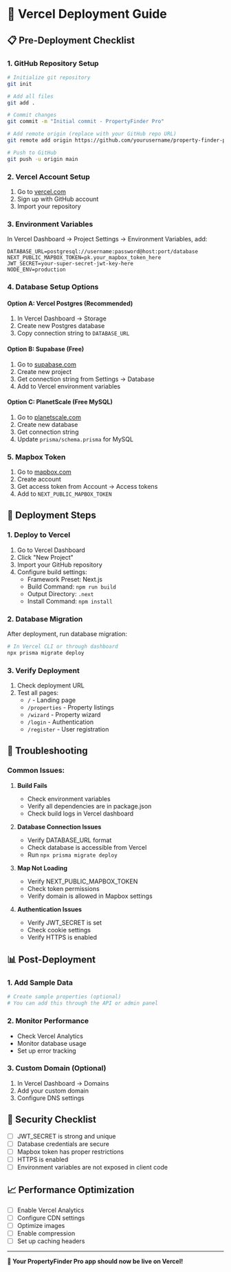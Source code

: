 # 🚀 Vercel Deployment Guide

## 📋 Pre-Deployment Checklist

### 1. GitHub Repository Setup
```bash
# Initialize git repository
git init

# Add all files
git add .

# Commit changes
git commit -m "Initial commit - PropertyFinder Pro"

# Add remote origin (replace with your GitHub repo URL)
git remote add origin https://github.com/yourusername/property-finder-pro.git

# Push to GitHub
git push -u origin main
```

### 2. Vercel Account Setup
1. Go to [vercel.com](https://vercel.com)
2. Sign up with GitHub account
3. Import your repository

### 3. Environment Variables
In Vercel Dashboard → Project Settings → Environment Variables, add:

```
DATABASE_URL=postgresql://username:password@host:port/database
NEXT_PUBLIC_MAPBOX_TOKEN=pk.your_mapbox_token_here
JWT_SECRET=your-super-secret-jwt-key-here
NODE_ENV=production
```

### 4. Database Setup Options

#### Option A: Vercel Postgres (Recommended)
1. In Vercel Dashboard → Storage
2. Create new Postgres database
3. Copy connection string to `DATABASE_URL`

#### Option B: Supabase (Free)
1. Go to [supabase.com](https://supabase.com)
2. Create new project
3. Get connection string from Settings → Database
4. Add to Vercel environment variables

#### Option C: PlanetScale (Free MySQL)
1. Go to [planetscale.com](https://planetscale.com)
2. Create new database
3. Get connection string
4. Update `prisma/schema.prisma` for MySQL

### 5. Mapbox Token
1. Go to [mapbox.com](https://mapbox.com)
2. Create account
3. Get access token from Account → Access tokens
4. Add to `NEXT_PUBLIC_MAPBOX_TOKEN`

## 🔧 Deployment Steps

### 1. Deploy to Vercel
1. Go to Vercel Dashboard
2. Click "New Project"
3. Import your GitHub repository
4. Configure build settings:
   - Framework Preset: Next.js
   - Build Command: `npm run build`
   - Output Directory: `.next`
   - Install Command: `npm install`

### 2. Database Migration
After deployment, run database migration:
```bash
# In Vercel CLI or through dashboard
npx prisma migrate deploy
```

### 3. Verify Deployment
1. Check deployment URL
2. Test all pages:
   - `/` - Landing page
   - `/properties` - Property listings
   - `/wizard` - Property wizard
   - `/login` - Authentication
   - `/register` - User registration

## 🐛 Troubleshooting

### Common Issues:

1. **Build Fails**
   - Check environment variables
   - Verify all dependencies are in package.json
   - Check build logs in Vercel dashboard

2. **Database Connection Issues**
   - Verify DATABASE_URL format
   - Check database is accessible from Vercel
   - Run `npx prisma migrate deploy`

3. **Map Not Loading**
   - Verify NEXT_PUBLIC_MAPBOX_TOKEN
   - Check token permissions
   - Verify domain is allowed in Mapbox settings

4. **Authentication Issues**
   - Verify JWT_SECRET is set
   - Check cookie settings
   - Verify HTTPS is enabled

## 📊 Post-Deployment

### 1. Add Sample Data
```bash
# Create sample properties (optional)
# You can add this through the API or admin panel
```

### 2. Monitor Performance
- Check Vercel Analytics
- Monitor database usage
- Set up error tracking

### 3. Custom Domain (Optional)
1. In Vercel Dashboard → Domains
2. Add your custom domain
3. Configure DNS settings

## 🔐 Security Checklist

- [ ] JWT_SECRET is strong and unique
- [ ] Database credentials are secure
- [ ] Mapbox token has proper restrictions
- [ ] HTTPS is enabled
- [ ] Environment variables are not exposed in client code

## 📈 Performance Optimization

- [ ] Enable Vercel Analytics
- [ ] Configure CDN settings
- [ ] Optimize images
- [ ] Enable compression
- [ ] Set up caching headers

---

**🎉 Your PropertyFinder Pro app should now be live on Vercel!**
